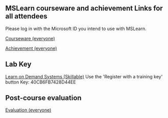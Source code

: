 
## MSLearn courseware and achievement Links for all attendees

Please log in with the Microsoft ID you intend to use with MSLearn.

[Courseware (everyone)](https://learn.microsoft.com/training/courses/az-104t00?WT.mc_id=ilt_partner_webpage_wwl&ocid=509519#study-guide)

[Achievement (everyone)](https://learn.microsoft.com/en-us/users/me/achievements?WT.mc_id=ilt_partner_webpage_wwl&ocid=509519&redeem=XJ8LPX)

## Lab Key

[Learn on Demand Systems (Skillable)](https://lumifynz.learnondemand.net)
Use the 'Register with a training key' button
Key: 40CB6FB7428D44EE

## Post-course evaluation

[Evaluation (everyone)](https://www.metricsthatmatter.com/auldct47)
